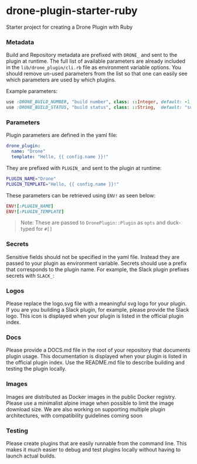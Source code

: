 # drone-plugin-starter-ruby

Starter project for creating a Drone Plugin with Ruby

### Metadata

Build and Repository metadata are prefixed with `DRONE_` and sent to the plugin at runtime. The full list of available parameters are already included in the `lib/drone_plugin/cli.rb` file as environment variable options. You should remove un-used parameters from the list so that one can easily see which parameters are used by which plugins.

Example parameters:

```ruby
use :DRONE_BUILD_NUMBER, "build number", class: ::Integer, default: -1
use :DRONE_BUILD_STATUS, "build status", class: ::String,  default: "success"
```

### Parameters

Plugin parameters are defined in the yaml file:

```yaml
drone_plugin:
  name: "Drone"
  template: "Hello, {{ config.name }}!"
```

They are prefixed with `PLUGIN_` and sent to the plugin at runtime:

```bash
PLUGIN_NAME="Drone"
PLUGIN_TEMPLATE="Hello, {{ config.name }}!"
```

These parameters can be retrieved using `ENV!` as seen below:

```ruby
ENV![:PLUGIN_NAME]
ENV![:PLUGIN_TEMPLATE]
```

> Note: These are passed to `DronePlugin::Plugin` as `opts` and duck-typed for `#[]`

### Secrets

Sensitive fields should not be specified in the yaml file. Instead they are passed to your plugin as environment variable. Secrets should use a prefix that corresponds to the plugin name. For example, the Slack plugin prefixes secrets with `SLACK_`:

### Logos

Please replace the logo.svg file with a meaningful svg logo for your plugin. If you are you building a Slack plugin, for example, please provide the Slack logo. This icon is displayed when your plugin is listed in the official plugin index.

### Docs

Please provide a DOCS.md file in the root of your repository that documents plugin usage. This documentation is displayed when your plugin is listed in the official plugin index. Use the README.md file to describe building and testing the plugin locally.

### Images

Images are distributed as Docker images in the public Docker registry. Please use a minimalist alpine image when possible to limit the image download size. We are also working on supporting multiple plugin architectures, with compatibility guidelines coming soon

### Testing

Please create plugins that are easily runnable from the command line. This makes it much easier to debug and test plugins locally without having to launch actual builds.
